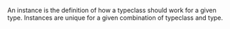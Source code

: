 An instance is the definition of how a typeclass should work for a given type. Instances are unique for a given combination of typeclass and type.
